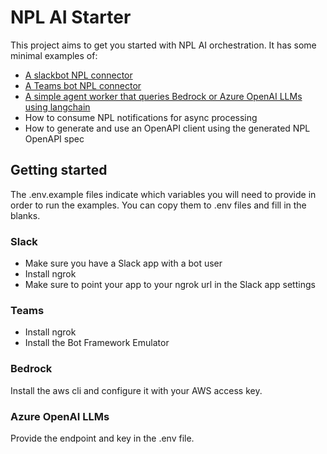 # NPL AI Starter

This project aims to get you started with NPL AI orchestration. It has some minimal examples of:

- [A slackbot NPL connector](python/slack_connector)
- [A Teams bot NPL connector](python/teams_connector)
- [A simple agent worker that queries Bedrock or Azure OpenAI LLMs using langchain](python/agent_worker)
- How to consume NPL notifications for async processing
- How to generate and use an OpenAPI client using the generated NPL OpenAPI spec

## Getting started

The .env.example files indicate which variables you will need to provide in order to run the examples. You can copy them to .env files and fill in the blanks.

### Slack

- Make sure you have a Slack app with a bot user
- Install ngrok
- Make sure to point your app to your ngrok url in the Slack app settings

### Teams

- Install ngrok
- Install the Bot Framework Emulator

### Bedrock

Install the aws cli and configure it with your AWS access key.

### Azure OpenAI LLMs

Provide the endpoint and key in the .env file.
